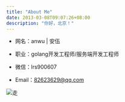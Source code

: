 ```yaml
---
title: "About Me"
date: 2013-03-08T09:07:26+08:00
description: "你好，北京！"
---
```




- 网名：anwu | 安伍
  
- 职业：golang开发工程师/服务端开发工程师
  
- 微信：lrs900607
  
- Email：82623629@qq.com

![走](https://gitee.com/luanruisong/blog_img/raw/master//20210203142717.png)